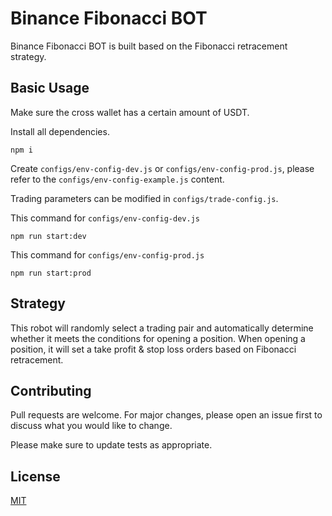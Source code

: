 # Binance Fibonacci BOT

Binance Fibonacci BOT is built based on the Fibonacci retracement strategy.

## Basic Usage

Make sure the cross wallet has a certain amount of USDT.

Install all dependencies.

```
npm i
```

Create `configs/env-config-dev.js` or `configs/env-config-prod.js`, please refer to the `configs/env-config-example.js` content.

Trading parameters can be modified in `configs/trade-config.js`.

This command for `configs/env-config-dev.js`

```
npm run start:dev
```

This command for `configs/env-config-prod.js`

```
npm run start:prod
```

## Strategy

This robot will randomly select a trading pair and automatically determine whether it meets the conditions for opening a position. When opening a position, it will set a take profit & stop loss orders based on Fibonacci retracement.

## Contributing

Pull requests are welcome. For major changes, please open an issue first to discuss what you would like to change.

Please make sure to update tests as appropriate.

## License

[MIT](https://choosealicense.com/licenses/mit/)
